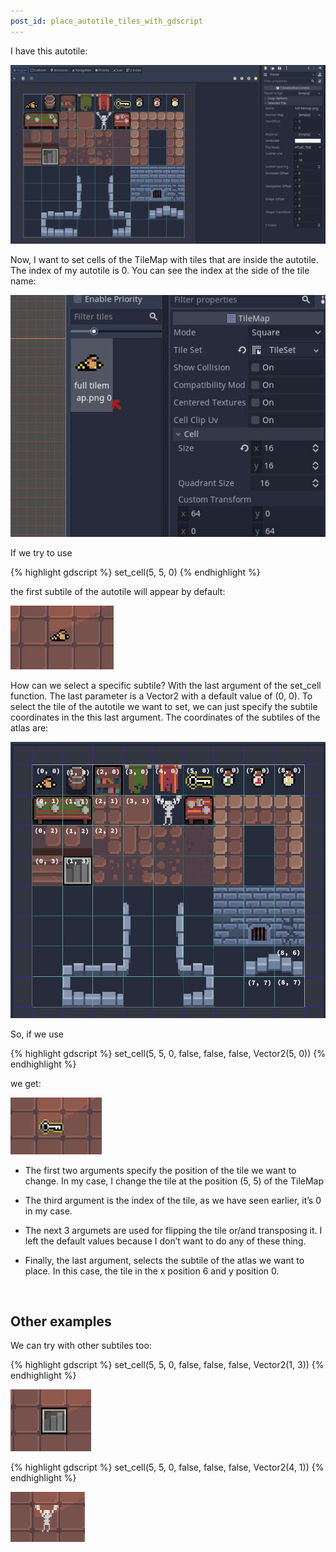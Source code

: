 ```yaml
---
post_id: place_autotile_tiles_with_gdscript
---
```


I have this autotile:

![My autotile](/assets/images/godot/place_autotile_tiles_with_gdscript/autotile.jpg)

Now, I want to set cells of the TileMap with tiles that are inside the autotile. The index of my autotile is 0. You can see the index at the side of the tile name:

<!--more-->

![Autotile index](/assets/images/godot/place_autotile_tiles_with_gdscript/autotile_index.jpg)

If we try to use

{% highlight gdscript %}
set_cell(5, 5, 0)
{% endhighlight %}

the first subtile of the autotile will appear by default:

![Bag of coins tile](/assets/images/godot/place_autotile_tiles_with_gdscript/basic_set_cell.jpg)

How can we select a specific subtile? With the last argument of the set_cell function. The last parameter is a Vector2 with a default value of (0, 0). To select the tile of the autotile we want to set, we can just specify the subtile coordinates in the this last argument. The coordinates of the subtiles of the atlas are:

![Atlas coordinates](/assets/images/godot/place_autotile_tiles_with_gdscript/autotile_with_coordinates.jpg)

So, if we use

{% highlight gdscript %}
set_cell(5, 5, 0, false, false, false, Vector2(5, 0))
{% endhighlight %}

we get:

![Key tile](/assets/images/godot/place_autotile_tiles_with_gdscript/key_tile.jpg)

- The first two arguments specify the position of the tile we want to change. In my case, I change the tile at the position (5, 5) of the TileMap

- The third argument is the index of the tile, as we have seen earlier, it’s 0 in my case.

- The next 3 argumets are used for flipping the tile or/and transposing it. I left the default values because I don’t want to do any of these thing.

- Finally, the last argument, selects the subtile of the atlas we want to place. In this case, the tile in the x position 6 and y position 0.

<br>

## Other examples

We can try with other subtiles too:

{% highlight gdscript %}
set_cell(5, 5, 0, false, false, false, Vector2(1, 3))
{% endhighlight %}

![Stairs tile](/assets/images/godot/place_autotile_tiles_with_gdscript/stairs_tile.jpg)

{% highlight gdscript %}
set_cell(5, 5, 0, false, false, false, Vector2(4, 1))
{% endhighlight %}

![Skeleton tile](/assets/images/godot/place_autotile_tiles_with_gdscript/skeleton_tile.jpg)